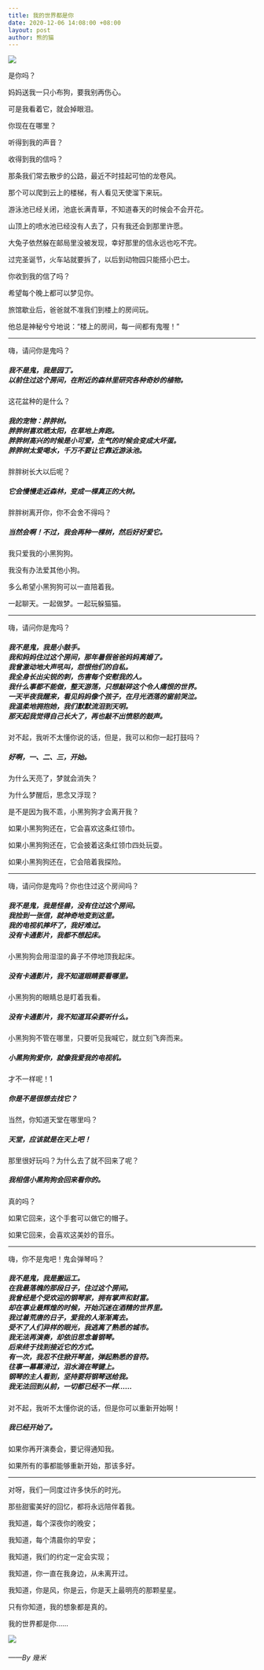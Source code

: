```yaml
---
title: 我的世界都是你
date: 2020-12-06 14:08:00 +08:00
layout: post
author: 熊的猫
---
```


![](https://cdn.sh.cn/album/20201206-1.jpg)

是你吗？

妈妈送我一只小布狗，要我别再伤心。

可是我看着它，就会掉眼泪。

你现在在哪里？

听得到我的声音？

收得到我的信吗？

那条我们常去散步的公路，最近不时挂起可怕的龙卷风。

那个可以爬到云上的楼梯，有人看见天使溜下来玩。

游泳池已经关闭，池底长满青草，不知道春天的时候会不会开花。

山顶上的喷水池已经没有人去了，只有我还会到那里许愿。

大兔子依然躲在邮局里没被发现，幸好那里的信永远也吃不完。

过完圣诞节，火车站就要拆了，以后到动物园只能搭小巴士。

你收到我的信了吗？

希望每个晚上都可以梦见你。

旅馆歇业后，爸爸就不准我们到楼上的房间玩。

他总是神秘兮兮地说：“楼上的房间，每一间都有鬼喔！”

------------

嗨，请问你是鬼吗？

##### 我不是鬼，我是园丁。<br />以前住过这个房间，在附近的森林里研究各种奇妙的植物。

这花盆种的是什么？

##### 我的宠物：胖胖树。<br />胖胖树喜欢晒太阳，在草地上奔跑。<br />胖胖树高兴的时候是小可爱，生气的时候会变成大坏蛋。<br />胖胖树太爱喝水，千万不要让它靠近游泳池。

胖胖树长大以后呢？

##### 它会慢慢走近森林，变成一棵真正的大树。

胖胖树离开你，你不会舍不得吗？

##### 当然会啊！不过，我会再种一棵树，然后好好爱它。

我只爱我的小黑狗狗。

我没有办法爱其他小狗。

多么希望小黑狗狗可以一直陪着我。

一起聊天。一起做梦。一起玩躲猫猫。

------------

嗨，请问你是鬼吗？

##### 我不是鬼，我是小鼓手。<br />我和妈妈住过这个房间，那年暑假爸爸妈妈离婚了。<br />我曾激动地大声吼叫，怨恨他们的自私。<br />我全身长出尖锐的刺，伤害每个安慰我的人。<br />我什么事都不能做，整天游荡，只想敲碎这个令人痛恨的世界。<br />一天半夜我醒来，看见妈妈像个孩子，在月光洒落的窗前哭泣。<br />我温柔地拥抱她，我们默默流泪到天明。<br />那天起我觉得自己长大了，再也敲不出愤怒的鼓声。

对不起，我听不太懂你说的话，但是，我可以和你一起打鼓吗？

##### 好啊，一、二、三，开始。

为什么天亮了，梦就会消失？

为什么梦醒后，思念又浮现？

是不是因为我不乖，小黑狗狗才会离开我？

如果小黑狗狗还在，它会喜欢这条红领巾。

如果小黑狗狗还在，它会披着这条红领巾四处玩耍。

如果小黑狗狗还在，它会陪着我探险。

------------

嗨，请问你是鬼吗？你也住过这个房间吗？

##### 我不是鬼，我是怪兽，没有住过这个房间。<br />我捡到一张信，就神奇地变到这里。<br />我的电视机摔坏了，我好难过。<br />没有卡通影片，我都不想起床。

小黑狗狗会用湿湿的鼻子不停地顶我起床。

##### 没有卡通影片，我不知道眼睛要看哪里。

小黑狗狗的眼睛总是盯着我看。

##### 没有卡通影片，我不知道耳朵要听什么。

小黑狗狗不管在哪里，只要听见我喊它，就立刻飞奔而来。

##### 小黑狗狗爱你，就像我爱我的电视机。

才不一样呢！1

##### 你是不是很想去找它？

当然，你知道天堂在哪里吗？

##### 天堂，应该就是在天上吧！

那里很好玩吗？为什么去了就不回来了呢？

##### 我相信小黑狗狗会回来看你的。

真的吗？

如果它回来，这个手套可以做它的帽子。

如果它回来，会喜欢这美妙的音乐。

------------

嗨，你不是鬼吧！鬼会弹琴吗？
##### 我不是鬼，我是搬运工。<br />在我最落魄的那段日子，住过这个房间。<br />我曾经是个受欢迎的钢琴家，拥有掌声和财富。<br />却在事业最辉煌的时候，开始沉迷在酒精的世界里。<br />我过着荒唐的日子，爱我的人渐渐离去。<br />受不了人们异样的眼光，我逃离了熟悉的城市。<br />我无法再演奏，却依旧思念着钢琴。<br />后来终于找到接近它的方式。<br />有一次，我忍不住掀开琴盖，弹起熟悉的音符。<br />往事一幕幕滑过，泪水滴在琴键上。<br />钢琴的主人看到，坚持要将钢琴送给我。<br />我无法回到从前，一切都已经不一样……

对不起，我听不太懂你说的话，但是你可以重新开始啊！

##### 我已经开始了。

如果你再开演奏会，要记得通知我。

如果所有的事都能够重新开始，那该多好。

------------

对呀，我们一同度过许多快乐的时光。

那些甜蜜美好的回忆，都将永远陪伴着我。

我知道，每个深夜你的晚安；

我知道，每个清晨你的早安；

我知道，我们的约定一定会实现；

我知道，你一直在我身边，从未离开过。

我知道，你是风，你是云，你是天上最明亮的那颗星星。

只有你知道，我的想象都是真的。

我的世界都是你……

![](https://cdn.sh.cn/album/20201206-2.jpg)

###### ——By 幾米
